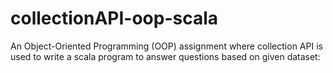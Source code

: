 # collectionAPI-oop-scala
An Object-Oriented Programming (OOP) assignment where collection API is used to write a scala program to answer questions based on given dataset:
